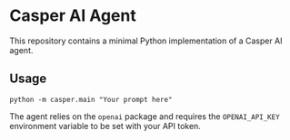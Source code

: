 # Casper AI Agent

This repository contains a minimal Python implementation of a Casper AI agent.

## Usage

```
python -m casper.main "Your prompt here"
```

The agent relies on the `openai` package and requires the `OPENAI_API_KEY`
environment variable to be set with your API token.
